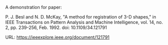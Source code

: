 A demonstration for paper:

P. J. Besl and N. D. McKay, "A method for registration of 3-D shapes," in IEEE Transactions on Pattern Analysis and Machine Intelligence, vol. 14, no. 2, pp. 239-256, Feb. 1992.
doi: 10.1109/34.121791

URL: https://ieeexplore.ieee.org/document/121791